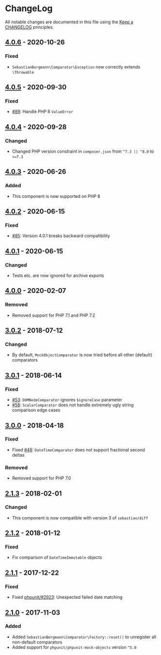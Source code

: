# ChangeLog

All notable changes are documented in this file using the [Keep a CHANGELOG](http://keepachangelog.com/) principles.

## [4.0.6] - 2020-10-26

### Fixed

- `SebastianBergmann\Comparator\Exception` now correctly extends `\Throwable`

## [4.0.5] - 2020-09-30

### Fixed

- [#89](https://github.com/sebastianbergmann/comparator/pull/89): Handle PHP 8 `ValueError`

## [4.0.4] - 2020-09-28

### Changed

- Changed PHP version constraint in `composer.json` from `^7.3 || ^8.0` to `>=7.3`

## [4.0.3] - 2020-06-26

### Added

- This component is now supported on PHP 8

## [4.0.2] - 2020-06-15

### Fixed

- [#85](https://github.com/sebastianbergmann/comparator/issues/85): Version 4.0.1 breaks backward compatibility

## [4.0.1] - 2020-06-15

### Changed

- Tests etc. are now ignored for archive exports

## [4.0.0] - 2020-02-07

### Removed

- Removed support for PHP 7.1 and PHP 7.2

## [3.0.2] - 2018-07-12

### Changed

- By default, `MockObjectComparator` is now tried before all other (default) comparators

## [3.0.1] - 2018-06-14

### Fixed

- [#53](https://github.com/sebastianbergmann/comparator/pull/53): `DOMNodeComparator` ignores `$ignoreCase` parameter
- [#58](https://github.com/sebastianbergmann/comparator/pull/58): `ScalarComparator` does not handle extremely ugly string comparison edge cases

## [3.0.0] - 2018-04-18

### Fixed

- Fixed [#48](https://github.com/sebastianbergmann/comparator/issues/48): `DateTimeComparator` does not support fractional second deltas

### Removed

- Removed support for PHP 7.0

## [2.1.3] - 2018-02-01

### Changed

- This component is now compatible with version 3 of `sebastian/diff`

## [2.1.2] - 2018-01-12

### Fixed

- Fix comparison of `DateTimeImmutable` objects

## [2.1.1] - 2017-12-22

### Fixed

- Fixed [phpunit/#2923](https://github.com/sebastianbergmann/phpunit/issues/2923): Unexpected failed date matching

## [2.1.0] - 2017-11-03

### Added

- Added `SebastianBergmann\Comparator\Factory::reset()` to unregister all non-default comparators
- Added support for `phpunit/phpunit-mock-objects` version `^5.0`

[4.0.6]: https://github.com/sebastianbergmann/comparator/compare/4.0.5...4.0.6
[4.0.5]: https://github.com/sebastianbergmann/comparator/compare/4.0.4...4.0.5
[4.0.4]: https://github.com/sebastianbergmann/comparator/compare/4.0.3...4.0.4
[4.0.3]: https://github.com/sebastianbergmann/comparator/compare/4.0.2...4.0.3
[4.0.2]: https://github.com/sebastianbergmann/comparator/compare/4.0.1...4.0.2
[4.0.1]: https://github.com/sebastianbergmann/comparator/compare/4.0.0...4.0.1
[4.0.0]: https://github.com/sebastianbergmann/comparator/compare/3.0.2...4.0.0
[3.0.2]: https://github.com/sebastianbergmann/comparator/compare/3.0.1...3.0.2
[3.0.1]: https://github.com/sebastianbergmann/comparator/compare/3.0.0...3.0.1
[3.0.0]: https://github.com/sebastianbergmann/comparator/compare/2.1.3...3.0.0
[2.1.3]: https://github.com/sebastianbergmann/comparator/compare/2.1.2...2.1.3
[2.1.2]: https://github.com/sebastianbergmann/comparator/compare/2.1.1...2.1.2
[2.1.1]: https://github.com/sebastianbergmann/comparator/compare/2.1.0...2.1.1
[2.1.0]: https://github.com/sebastianbergmann/comparator/compare/2.0.2...2.1.0
